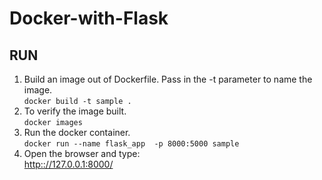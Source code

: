 # Docker-with-Flask

## RUN 
1. Build an image out of Dockerfile. Pass in the -t parameter to name the image. <br>
    `docker build -t sample .`
2. To verify the image built. <br>
    `docker images`
3. Run the docker container. <br>
    `docker run --name flask_app  -p 8000:5000 sample`
4. Open the browser and type: <br>
   [http:://127.0.0.1:8000/](http:://127.0.0.1:8000/) <br>
   
